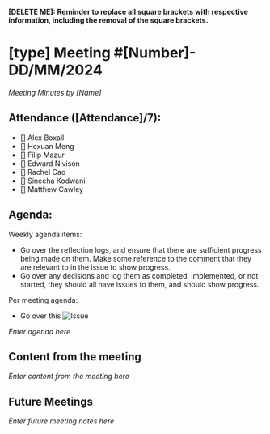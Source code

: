 **[DELETE ME]: Reminder to replace all square brackets with respective information, including the removal of the square brackets.**

# [type] Meeting #[Number]- DD/MM/2024

*Meeting Minutes by [Name]*

## Attendance ([Attendance]/7):

- [] Alex Boxall
- [] Hexuan Meng
- [] Filip Mazur
- [] Edward Nivison
- [] Rachel Cao
- [] Sineeha Kodwani
- [] Matthew Cawley

## Agenda:

Weekly agenda items:
- Go over the reflection logs, and ensure that there are sufficient progress being made on them. Make some reference to the comment that they are relevant to in the issue to show progress.
- Go over any decisions and log them as completed, implemented, or not started, they should all have issues to them, and should show progress.

Per meeting agenda:

- Go over this ![Issue](https://github.com/mazfil/lab-allocator/issues/116)

*Enter agenda here*

## Content from the meeting

*Enter content from the meeting here*

## Future Meetings

*Enter future meeting notes here*
